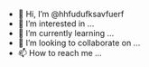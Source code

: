 - 👋 Hi, I’m @hhfudufksavfuerf
- 👀 I’m interested in ...
- 🌱 I’m currently learning ...
- 💞️ I’m looking to collaborate on ...
- 📫 How to reach me ...

<!---
hhfudufksavfuerf/hhfudufksavfuerf is a ✨ special ✨ repository because its `README.md` (this file) appears on your GitHub profile.
You can click the Preview link to take a look at your changes.
--->
